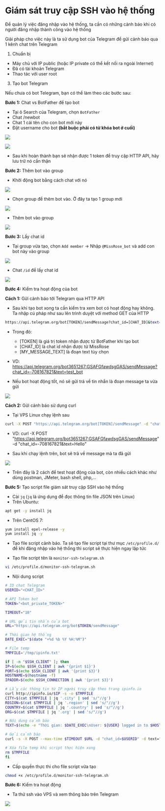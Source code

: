 # Giám sát truy cập SSH vào hệ thống

Để quản lý việc đăng nhập vào hệ thống, ta cần có những cảnh báo khi có người đăng nhập thành công vào hệ thống

Giải pháp cho việc này là ta sử dụng bot của Telegram để gửi cảnh báo qua 1 kênh chat trên Telegram

1. Chuẩn bị

- Máy chủ với IP public (hoặc IP private có thể kết nối ra ngoài Internet)
- Đã có tài khoản Telegram
- Thao tác với user root

3. Tạo bot Telegram

Nếu chưa có bot Telegram, bạn có thể làm theo các bước sau:

**Bước 1:** Chat vs BotFather để tạo bot
- Tại ô Search của Telegram, chọn ```BotFather```
- Chat /newbot
- Chat 1 cái tên cho con bot mới này
- Đặt username cho bot **(bắt buộc phải có từ khóa bot ở cuối)**

![](./images/sshmonitor_newbot.png)

![](./images/sshmonitor_botname.png)

- Sau khi hoàn thành bạn sẽ nhận được 1 token để truy cập HTTP API, hãy lưu trữ nó cẩn thận

**Bước 2:** Thêm bot vào group
- Khởi động bot bằng cách chat với nó

![](./images/sshmonitor_bot_start.png)

- Chọn group để thêm bot vào. Ở đây ta tạo 1 group mới

![](./images/sshmonitor_new_group.png)

- Thêm bot vào group

![](./images/sshmonitor_add_bot.png)

**Bước 3:** Lấy chat id
- Tại group vừa tạo, chọn ```Add member``` -> Nhập ```@MissRose_bot``` và add con bot này vào group

![](./images/sshmonitor_add_missrose.png)

- Chat ```/id``` để lấy chat id

![](./images/sshmonitor_chat_id.png)

**Bước 4:** Kiểm tra hoạt động của bot

**Cách 1:** Gửi cảnh báo tới Telegram qua HTTP API

- Sau khi tạo bot xong ta cần kiểm tra xem bot có hoạt động hay không. Ta nhập cú pháp như sau lên trình duyệt với method GET của HTTP

```sh
https://api.telegram.org/bot[TOKEN]/sendMessage?chat_id=[CHAT_ID]&text=[MY_MESSAGE_TEXT]
```

- Trong đó:
    - [TOKEN] là giá trị token nhận được từ BotFather khi tạo bot
    - [CHAT_ID] là chat id nhận được từ MissRose
    - [MY_MESSAGE_TEXT] là đoạn text tùy chọn

- VD: https://api.telegram.org/bot3651267:GSAFGfawdsgGAS/sendMessage?chat_id=-708167821&text=test_bot

- Nếu bot hoạt động tốt, nó sẽ gửi trả về tin nhắn là đoạn message ta vừa gửi

![](./images/sshmonitor_test_bot.png)

**Cách 2:** Gửi cảnh báo sử dụng curl
- Tại VPS Linux chạy lệnh sau

```sh
curl -X POST "https://api.telegram.org/bot[TOKEN]/sendMessage" -d "chat_id=[CHAT_ID]&text=[MY_MESSAGE_TEXT]"
```

- VD: curl -X POST "https://api.telegram.org/bot3651267:GSAFGfawdsgGAS/sendMessage" -d "chat_id=-708167821&text=Hello"

- Sau khi chạy lệnh trên, bot sẽ trả về message mà ta đã gửi

![](./images/sshmonitor_hello_bot.png)

- Trên đây là 2 cách để test hoạt động của bot, còn nhiều cách khác như dùng postman, JMeter, bash shell, php,...

**Bước 5:** Tạo script file giám sát truy cập SSH vào hệ thống
- Cài ```jq``` (```jq``` là ứng dụng để đọc thông tin file JSON trên Linux)
- Trên Ubuntu:

```sh
apt get -y install jq
```

- Trên CentOS 7:

```sh
yum install epel-release -y
yum install jq -y
```

- Tạo file script cảnh báo. Ta sẽ tạo file script tại thư mục ```/etc/profile.d/``` để khi đăng nhập vào hệ thống thì script sẽ thực hiện ngay lập tức

- Tạo file script tên là ```monitor-ssh-telegram.sh```

```sh
vi /etc/profile.d/monitor-ssh-telegram.sh
```

- Nội dung script

```sh
# ID chat Telegram
USERID="<CHAT_ID>"

# API Token bot
TOKEN="<bot_private_TOKEN>"

TIMEOUT="10"

# URL gửi tin nhắn của bot
URL="https://api.telegram.org/bot$TOKEN/sendMessage"

# Thời gian hệ thống
DATE_EXEC="$(date "+%d %b %Y %H:%M")"

# File temp
TMPFILE='/tmp/ipinfo.txt'

if [ -n "$SSH_CLIENT" ]; then
IP=$(echo $SSH_CLIENT | awk '{print $1}')
PORT=$(echo $SSH_CLIENT | awk '{print $3}')
HOSTNAME=$(hostname -f)
IPADDR=$(echo $SSH_CONNECTION | awk '{print $3}')

# Lấy các thông tin từ IP người truy cập theo trang ipinfo.io
curl http://ipinfo.io/$IP -s -o $TMPFILE
CITY=$(cat $TMPFILE | jq '.city' | sed 's/"//g')
REGION=$(cat $TMPFILE | jq '.region' | sed 's/"//g')
COUNTRY=$(cat $TMPFILE | jq '.country' | sed 's/"//g')
ORG=$(cat $TMPFILE | jq '.org' | sed 's/"//g')

# Nội dung cảnh báo
TEXT=$(echo -e "Thời gian: $DATE_EXEC\nUser: ${USER} logged in to $HOSTNAME($IPADDR) \nFrom $IP - $ORG - $CITY, $REGION, $COUNTRY on port $PORT")

# Gửi cảnh báo
curl -s -X POST --max-time $TIMEOUT $URL -d "chat_id=$USERID" -d text="$TEXT" > /dev/null

# Xóa file temp khi script thực hiện xong
rm $TMPFILE
fi
```

- Cấp quyền thực thi cho file script vừa tạo

```sh
chmod +x /etc/profile.d/monitor-ssh-telegram.sh
```

**Bước 6:** Kiểm tra hoạt động
- Ta thử ssh vào VPS và xem thông báo trên Telegram

![](./images/sshmonitor_check_script.png)